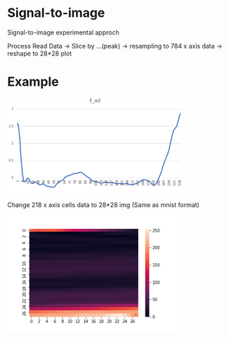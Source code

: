 # Signal-to-image
Signal-to-image experimental approch

Process
Read Data -> Slice by ...(peak) -> resampling to 784 x axis data -> reshape to 28*28
plot 

# Example
<img src="./IMG/example1.png" width="400">

Change 218 x axis cells data to 28*28 img (Same as mnist format)

<img src="./IMG/example2.png" width="400">

